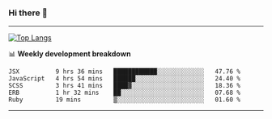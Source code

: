 ### Hi there 👋

-------
[![Top Langs](https://github-readme-stats.vercel.app/api/top-langs/?username=ashish-r)](https://github.com/anuraghazra/github-readme-stats)

📊 **Weekly development breakdown**
<!--START_SECTION:waka-->
```text
JSX          9 hrs 36 mins   ████████████░░░░░░░░░░░░░   47.76 % 
JavaScript   4 hrs 54 mins   ██████░░░░░░░░░░░░░░░░░░░   24.40 % 
SCSS         3 hrs 41 mins   ████▓░░░░░░░░░░░░░░░░░░░░   18.36 % 
ERB          1 hr 32 mins    ██░░░░░░░░░░░░░░░░░░░░░░░   07.68 % 
Ruby         19 mins         ▒░░░░░░░░░░░░░░░░░░░░░░░░   01.60 % 
```
<!--END_SECTION:waka-->
-------

<!--
**ashish-r/ashish-r** is a ✨ _special_ ✨ repository because its `README.md` (this file) appears on your GitHub profile.

Here are some ideas to get you started:

- 🔭 I’m currently working on ...
- 🌱 I’m currently learning ...
- 👯 I’m looking to collaborate on ...
- 🤔 I’m looking for help with ...
- 💬 Ask me about ...
- 📫 How to reach me: ...
- 😄 Pronouns: ...
- ⚡ Fun fact: ...
-->

